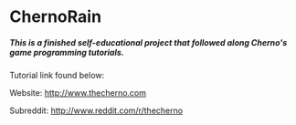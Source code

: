 ChernoRain
==========

<h5>This is a finished self-educational project that followed along Cherno's game programming tutorials.</h5>

Tutorial link found below:

Website: http://www.thecherno.com

Subreddit: http://www.reddit.com/r/thecherno

